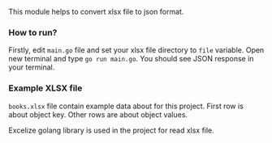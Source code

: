 This module helps to convert xlsx file to json format.

### How to run?
Firstly, edit `main.go` file and set your xlsx file directory to `file` variable.
Open new terminal and type `go run main.go`. You should see JSON response in your terminal.

### Example XLSX file
`books.xlsx` file contain example data about for this project.
First row is about object key. Other rows are about object values.

Excelize golang library is used in the project for read xlsx file.